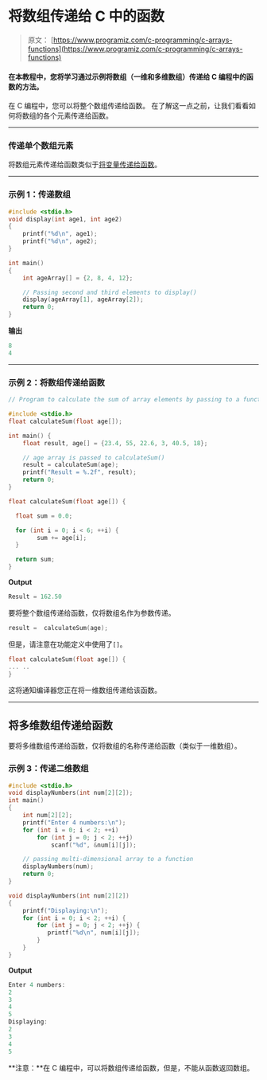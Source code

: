 # 将数组传递给 C 中的函数

> 原文： [https://www.programiz.com/c-programming/c-arrays-functions](https://www.programiz.com/c-programming/c-arrays-functions)

#### 在本教程中，您将学习通过示例将数组（一维和多维数组）传递给 C 编程中的函数的方法。

在 C 编程中，您可以将整个数组传递给函数。 在了解这一点之前，让我们看看如何将数组的各个元素传递给函数。

* * *

### 传递单个数组元素

将数组元素传递给函数类似于[将变量传递给函数](/c-programming/c-user-defined-functions "C Functions")。

* * *

### 示例 1：传递数组

```c
#include <stdio.h>
void display(int age1, int age2)
{
    printf("%d\n", age1);
    printf("%d\n", age2);
}

int main()
{
    int ageArray[] = {2, 8, 4, 12};

    // Passing second and third elements to display()
    display(ageArray[1], ageArray[2]); 
    return 0;
} 
```

**输出**

```c
8
4

```

* * *

### 示例 2：将数组传递给函数

```c
// Program to calculate the sum of array elements by passing to a function 

#include <stdio.h>
float calculateSum(float age[]);

int main() {
    float result, age[] = {23.4, 55, 22.6, 3, 40.5, 18};

    // age array is passed to calculateSum()
    result = calculateSum(age); 
    printf("Result = %.2f", result);
    return 0;
}

float calculateSum(float age[]) {

  float sum = 0.0;

  for (int i = 0; i < 6; ++i) {
		sum += age[i];
  }

  return sum;
}
```

**Output**

```c
Result = 162.50
```

要将整个数组传递给函数，仅将数组名作为参数传递。

```c
result =  calculateSum(age);
```

但是，请注意在功能定义中使用了`[]`。

```c
float calculateSum(float age[]) {
... ..
}
```

这将通知编译器您正在将一维数组传递给该函数。

* * *

## 将多维数组传递给函数

要将多维数组传递给函数，仅将数组的名称传递给函数（类似于一维数组）。

### 示例 3：传递二维数组

```c
#include <stdio.h>
void displayNumbers(int num[2][2]);
int main()
{
    int num[2][2];
    printf("Enter 4 numbers:\n");
    for (int i = 0; i < 2; ++i)
        for (int j = 0; j < 2; ++j)
            scanf("%d", &num[i][j]);

    // passing multi-dimensional array to a function
    displayNumbers(num);
    return 0;
}

void displayNumbers(int num[2][2])
{
    printf("Displaying:\n");
    for (int i = 0; i < 2; ++i) {
        for (int j = 0; j < 2; ++j) {
           printf("%d\n", num[i][j]);
        }
    }
}
```

**Output**

```c
Enter 4 numbers:
2
3
4
5
Displaying:
2
3
4
5

```

**注意：**在 C 编程中，可以将数组传递给函数，但是，不能从函数返回数组。